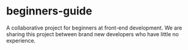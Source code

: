 # beginners-guide
A collaborative project for beginners at front-end development. We are sharing this project between brand new developers who have little no experience.
